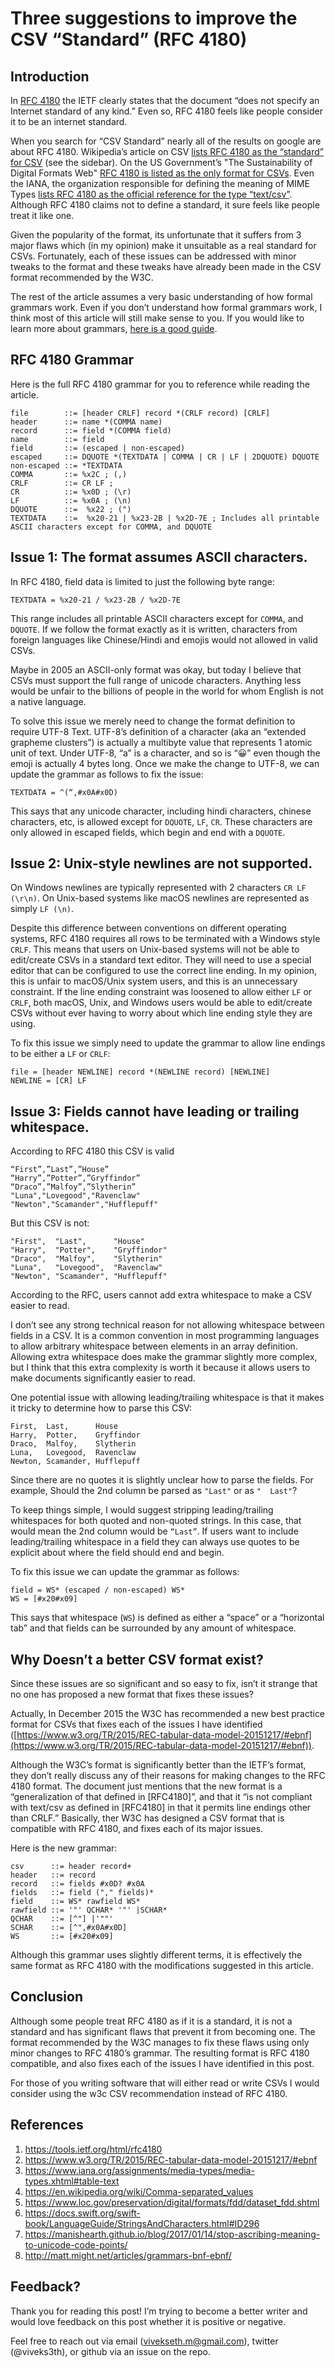 # Three suggestions to improve the CSV “Standard” (RFC 4180)

## Introduction 

In [RFC 4180](https://tools.ietf.org/html/rfc4180) the IETF clearly states that the document “does not specify an Internet standard of any kind.” Even so, RFC 4180 feels like people consider it to be an internet standard. 

When you search for “CSV Standard” nearly all of the results on google are about RFC 4180. Wikipedia’s article on CSV [lists RFC 4180 as the “standard” for CSV](https://en.wikipedia.org/wiki/Comma-separated_values) (see the sidebar). On the US Government’s "The Sustainability of Digital Formats Web" [RFC 4180 is listed as the only format for CSVs](https://www.loc.gov/preservation/digital/formats/fdd/dataset_fdd.shtml). Even the IANA, the organization responsible for defining the meaning of MIME Types [lists RFC 4180 as the official reference for the type “text/csv”](https://www.iana.org/assignments/media-types/media-types.xhtml#table-text). Although RFC 4180 claims not to define a standard, it sure feels like people treat it like one. 

Given the popularity of the format, its unfortunate that it suffers from 3 major flaws which (in my opinion) make it unsuitable as a real standard for CSVs. Fortunately, each of these issues can be addressed with minor tweaks to the format and these tweaks have already been made in the CSV format recommended by the W3C. 

The rest of the article assumes a very basic understanding of how formal grammars work. Even if you don’t understand how formal grammars work, I think most of this article will still make sense to you. If you would like to learn more about grammars, [here is a good guide](http://matt.might.net/articles/grammars-bnf-ebnf/).

## RFC 4180 Grammar

Here is the full RFC 4180 grammar for you to reference while reading the article.

```
file        ::= [header CRLF] record *(CRLF record) [CRLF]
header      ::= name *(COMMA name)
record      ::= field *(COMMA field)
name        ::= field
field       ::= (escaped | non-escaped)
escaped     ::= DQUOTE *(TEXTDATA | COMMA | CR | LF | 2DQUOTE) DQUOTE
non-escaped ::= *TEXTDATA
COMMA       ::= %x2C ; (,)
CRLF        ::= CR LF ;
CR          ::= %x0D ; (\r)
LF          ::= %x0A ; (\n)
DQUOTE      ::=  %x22 ; (")
TEXTDATA    ::=  %x20-21 | %x23-2B | %x2D-7E ; Includes all printable ASCII characters except for COMMA, and DQUOTE
```

## Issue 1: The format assumes ASCII characters.

In RFC 4180, field data is limited to just the following byte range: 

```
TEXTDATA = %x20-21 / %x23-2B / %x2D-7E
```

This range includes all printable ASCII characters except for `COMMA`, and `DQUOTE`. If we follow the format exactly as it is written, characters from foreign languages like Chinese/Hindi and emojis would not allowed in valid CSVs. 

Maybe in 2005 an ASCII-only format was okay, but today I believe that CSVs must support the full range of unicode characters. Anything less would be unfair to the billions of people in the world for whom English is not a native language. 

To solve this issue we merely need to change the format definition to require UTF-8 Text. UTF-8’s definition of a character (aka an “extended grapheme clusters”) is actually a multibyte value that represents 1 atomic unit of text. Under UTF-8, “a” is a character, and so is “😀” even though the emoji is actually 4 bytes long. Once we make the change to UTF-8, we can update the grammar as follows to fix the issue: 

```
TEXTDATA = ^(“,#x0A#x0D)
```

This says that any unicode character, including hindi characters, chinese characters, etc, is allowed except for `DQUOTE`, `LF`, `CR`. These characters are only allowed in escaped fields, which begin and end with a `DQUOTE`.

## Issue 2: Unix-style newlines are not supported. 

On Windows newlines are typically represented with 2 characters `CR LF (\r\n)`. On Unix-based systems like macOS newlines are represented as simply `LF (\n)`. 

Despite this difference between conventions on different operating systems, RFC 4180 requires all rows to be terminated with a Windows style `CRLF`. This means that users on Unix-based systems will not be able to edit/create CSVs in a standard text editor. They will need to use a special editor that can be configured to use the correct line ending. In my opinion, this is unfair to macOS/Unix system users, and this is an unnecessary constraint. If the line ending constraint was loosened to allow either `LF` or `CRLF`, both macOS, Unix, and Windows users would be able to edit/create CSVs without ever having to worry about which line ending style they are using. 

To fix this issue we simply need to update the grammar to allow line endings to be either a `LF` or `CRLF`: 

```
file = [header NEWLINE] record *(NEWLINE record) [NEWLINE]
NEWLINE = [CR] LF
```

## Issue 3: Fields cannot have leading or trailing whitespace. 

According to RFC 4180 this CSV is valid

```
“First”,”Last”,”House”
“Harry”,”Potter”,”Gryffindor”
“Draco”,”Malfoy”,”Slytherin”
"Luna","Lovegood","Ravenclaw"
"Newton","Scamander","Hufflepuff"
```

But this CSV is not: 

```
"First",  "Last",      "House"
"Harry",  "Potter",    "Gryffindor"
"Draco",  "Malfoy",    "Slytherin"
"Luna",   "Lovegood",  "Ravenclaw"
"Newton", "Scamander", "Hufflepuff"
```

According to the RFC, users cannot add extra whitespace to make a CSV easier to read.

I don’t see any strong technical reason for not allowing whitespace between fields in a CSV. It is a common convention in most programming languages to allow arbitrary whitespace between elements in an array definition. Allowing extra whitespace does make the grammar slightly more complex, but I think that this extra complexity is worth it because it allows users to make documents significantly easier to read.

One potential issue with allowing leading/trailing whitespace is that it makes it tricky to determine how to parse this CSV: 

```
First,  Last,      House
Harry,  Potter,    Gryffindor
Draco,  Malfoy,    Slytherin
Luna,   Lovegood,  Ravenclaw
Newton, Scamander, Hufflepuff
```

Since there are no quotes it is slightly unclear how to parse the fields. For example, Should the 2nd column be parsed as `"Last"` or as `"  Last"`? 

To keep things simple, I would suggest stripping leading/trailing whitespaces for both quoted and non-quoted strings. In this case, that would mean the 2nd column would be `“Last”`. If users want to include leading/trailing whitespace in a field they can always use quotes to be explicit about where the field should end and begin. 

To fix this issue we can update the grammar as follows: 

```
field = WS* (escaped / non-escaped) WS* 
WS = [#x20#x09]
```

This says that whitespace (`WS`) is defined as either a “space” or a “horizontal tab” and that fields can be surrounded by any amount of whitespace. 

## Why Doesn’t a better CSV format exist? 

Since these issues are so significant and so easy to fix, isn’t it strange that no one has proposed a new format that fixes these issues? 

Actually, In December 2015 the W3C has recommended a new best practice format for CSVs that fixes each of the issues I have identified ([https://www.w3.org/TR/2015/REC-tabular-data-model-20151217/#ebnf](https://www.w3.org/TR/2015/REC-tabular-data-model-20151217/#ebnf)).

Although the W3C’s format is significantly better than the IETF’s format, they don’t really discuss any of their reasons for making changes to the RFC 4180 format. The document just mentions that the new format is a “generalization of that defined in [RFC4180]”, and that it “is not compliant with text/csv as defined in [RFC4180] in that it permits line endings other than CRLF.” Basically, ther W3C has designed a CSV format that is compatible with RFC 4180, and fixes each of its major issues. 

Here is the new grammar: 

```
csv      ::= header record+
header   ::= record
record   ::= fields #x0D? #x0A
fields   ::= field ("," fields)*
field    ::= WS* rawfield WS*
rawfield ::= '"' QCHAR* '"' |SCHAR*
QCHAR    ::= [^"] |'""'
SCHAR    ::= [^",#x0A#x0D]
WS       ::= [#x20#x09]
```

Although this grammar uses slightly different terms, it is effectively the same format as RFC 4180 with the modifications suggested in this article. 

## Conclusion 

Although some people treat RFC 4180 as if it is a standard, it is not a standard and has significant flaws that prevent it from becoming one. The format recommended by the W3C manages to fix these flaws using only minor changes to RFC 4180’s grammar. The resulting format is RFC 4180 compatible, and also fixes each of the issues I have identified in this post.

For those of you writing software that will either read or write CSVs I would consider using the w3c CSV recommendation instead of RFC 4180.

## References

1. https://tools.ietf.org/html/rfc4180
2. https://www.w3.org/TR/2015/REC-tabular-data-model-20151217/#ebnf
3. https://www.iana.org/assignments/media-types/media-types.xhtml#table-text
4. https://en.wikipedia.org/wiki/Comma-separated_values
5. https://www.loc.gov/preservation/digital/formats/fdd/dataset_fdd.shtml
6. https://docs.swift.org/swift-book/LanguageGuide/StringsAndCharacters.html#ID296
7. https://manishearth.github.io/blog/2017/01/14/stop-ascribing-meaning-to-unicode-code-points/
8. http://matt.might.net/articles/grammars-bnf-ebnf/

## Feedback?

Thank you for reading this post! I’m trying to become a better writer and would love feedback on this post whether it is positive or negative. 

Feel free to reach out via email (vivekseth.m@gmail.com), twitter (@viveks3th), or github via an issue on the repo. 



